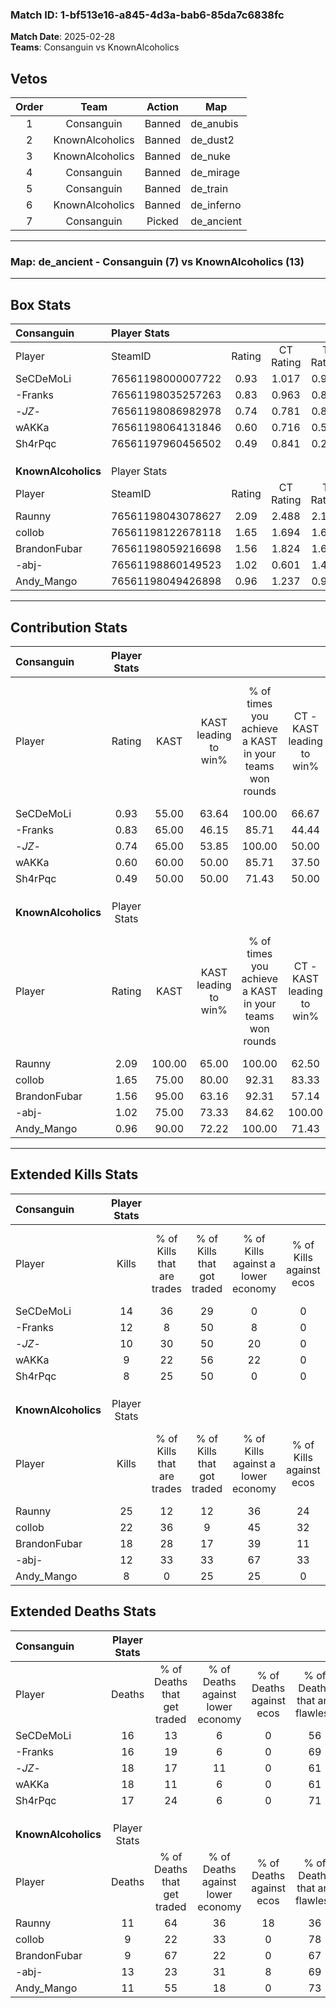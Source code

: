 ### Match ID: 1-bf513e16-a845-4d3a-bab6-85da7c6838fc  
**Match Date**: 2025-02-28  
**Teams**: Consanguin vs KnownAlcoholics  

## Vetos  

| Order | Team | Action | Map |
| :---: | :--: | :----: | --- |
| 1 | Consanguin | Banned | de_anubis |
| 2 | KnownAlcoholics | Banned | de_dust2 |
| 3 | KnownAlcoholics | Banned | de_nuke |
| 4 | Consanguin | Banned | de_mirage |
| 5 | Consanguin | Banned | de_train |
| 6 | KnownAlcoholics | Banned | de_inferno |
| 7 | Consanguin | Picked | de_ancient |

---  

### **Map**: de_ancient - Consanguin (7) vs KnownAlcoholics (13)  
---  

## Box Stats  

| **Consanguin**      | Player Stats      |        |           |          |        |       |       |         |        |      |     |
| :- | :- | :-: | :-: | :-: | :-: | :-: | :-: | :-: | :-: | :-: | :-: |
| Player              | SteamID           | Rating | CT Rating | T Rating |  KAST  |  ADR  | Kills | Assists | Deaths | K/D  | HS% |
| SeCDeMoLi           | 76561198000007722 |  0.93  |   1.017   |  0.953   | 55.00  | 78.2  |  14   |    8    |   16   | 0.88 | 21  |
| -Franks             | 76561198035257263 |  0.83  |   0.963   |  0.834   | 65.00  | 58.9  |  12   |    3    |   16   | 0.75 | 50  |
| -_JZ_-              | 76561198086982978 |  0.74  |   0.781   |  0.883   | 65.00  | 68.5  |  10   |    6    |   18   | 0.56 | 20  |
| wAKKa               | 76561198064131846 |  0.60  |   0.716   |  0.579   | 60.00  | 55.6  |   9   |    3    |   18   | 0.50 | 44  |
| Sh4rPqc             | 76561197960456502 |  0.49  |   0.841   |  0.242   | 50.00  | 48.7  |   8   |    4    |   17   | 0.47 | 62  |
|                     |                   |        |           |          |        |       |       |         |        |      |     |
|                     |                   |        |           |          |        |       |       |         |        |      |     |
|                     |                   |        |           |          |        |       |       |         |        |      |     |
| **KnownAlcoholics** | Player Stats      |        |           |          |        |       |       |         |        |      |     |
| Player              | SteamID           | Rating | CT Rating | T Rating |  KAST  |  ADR  | Kills | Assists | Deaths | K/D  | HS% |
| Raunny              | 76561198043078627 |  2.09  |   2.488   |  2.166   | 100.00 | 143.3 |  25   |   11    |   11   | 2.27 | 40  |
| collob              | 76561198122678118 |  1.65  |   1.694   |  1.673   | 75.00  | 98.5  |  22   |    4    |   9    | 2.44 | 50  |
| BrandonFubar        | 76561198059216698 |  1.56  |   1.824   |  1.690   | 95.00  | 81.2  |  18   |    2    |   9    | 2.00 | 66  |
| -abj-               | 76561198860149523 |  1.02  |   0.601   |  1.442   | 75.00  | 71.3  |  12   |    3    |   13   | 0.92 | 75  |
| Andy_Mango          | 76561198049426898 |  0.96  |   1.237   |  0.998   | 90.00  | 49.7  |   8   |    6    |   11   | 0.73 | 50  |
---  

## Contribution Stats  

| **Consanguin**      | Player Stats |        |                      |                                                        |                           |                                                             |                          |                                                            |
| :- | :-: | :-: | :-: | :-: | :-: | :-: | :-: | :-: |
| Player              |    Rating    |  KAST  | KAST leading to win% | % of times you achieve a KAST in your teams won rounds | CT - KAST leading to win% | CT - % of times you achieve a KAST in your teams won rounds | T - KAST leading to win% | T - % of times you achieve a KAST in your teams won rounds |
| SeCDeMoLi           |     0.93     | 55.00  |        63.64         |                         100.00                         |           66.67           |                           100.00                            |          60.00           |                           100.00                           |
| -Franks             |     0.83     | 65.00  |        46.15         |                         85.71                          |           44.44           |                           100.00                            |          50.00           |                           66.67                            |
| -_JZ_-              |     0.74     | 65.00  |        53.85         |                         100.00                         |           50.00           |                           100.00                            |          60.00           |                           100.00                           |
| wAKKa               |     0.60     | 60.00  |        50.00         |                         85.71                          |           37.50           |                            75.00                            |          75.00           |                           100.00                           |
| Sh4rPqc             |     0.49     | 50.00  |        50.00         |                         71.43                          |           50.00           |                           100.00                            |          50.00           |                           33.33                            |
|                     |              |        |                      |                                                        |                           |                                                             |                          |                                                            |
|                     |              |        |                      |                                                        |                           |                                                             |                          |                                                            |
|                     |              |        |                      |                                                        |                           |                                                             |                          |                                                            |
| **KnownAlcoholics** | Player Stats |        |                      |                                                        |                           |                                                             |                          |                                                            |
| Player              |    Rating    |  KAST  | KAST leading to win% | % of times you achieve a KAST in your teams won rounds | CT - KAST leading to win% | CT - % of times you achieve a KAST in your teams won rounds | T - KAST leading to win% | T - % of times you achieve a KAST in your teams won rounds |
| Raunny              |     2.09     | 100.00 |        65.00         |                         100.00                         |           62.50           |                           100.00                            |          66.67           |                           100.00                           |
| collob              |     1.65     | 75.00  |        80.00         |                         92.31                          |           83.33           |                           100.00                            |          77.78           |                           87.50                            |
| BrandonFubar        |     1.56     | 95.00  |        63.16         |                         92.31                          |           57.14           |                            80.00                            |          66.67           |                           100.00                           |
| -abj-               |     1.02     | 75.00  |        73.33         |                         84.62                          |          100.00           |                           100.00                            |          60.00           |                           75.00                            |
| Andy_Mango          |     0.96     | 90.00  |        72.22         |                         100.00                         |           71.43           |                           100.00                            |          72.73           |                           100.00                           |
---  

## Extended Kills Stats  

| **Consanguin**      | Player Stats |                            |                            |                                    |                         |                              |                                 |                                       |                    |           |
| :- | :-: | :-: | :-: | :-: | :-: | :-: | :-: | :-: | :-: | :-: |
| Player              |    Kills     | % of Kills that are trades | % of Kills that got traded | % of Kills against a lower economy | % of Kills against ecos | % of Kills that are flawless | % of Kills that are close duels | % of Kills that are assisted by flash | Pistol Round Kills | AWP Kills |
| SeCDeMoLi           |      14      |             36             |             29             |                 0                  |            0            |              50              |                7                |                   0                   |         0          |     0     |
| -Franks             |      12      |             8              |             50             |                 8                  |            0            |              50              |                8                |                   0                   |         0          |     0     |
| -_JZ_-              |      10      |             30             |             50             |                 20                 |            0            |              70              |               10                |                  20                   |         0          |     0     |
| wAKKa               |      9       |             22             |             56             |                 22                 |            0            |              67              |                0                |                   0                   |         1          |     1     |
| Sh4rPqc             |      8       |             25             |             50             |                 0                  |            0            |              75              |                0                |                   0                   |         4          |     0     |
|                     |              |                            |                            |                                    |                         |                              |                                 |                                       |                    |           |
|                     |              |                            |                            |                                    |                         |                              |                                 |                                       |                    |           |
|                     |              |                            |                            |                                    |                         |                              |                                 |                                       |                    |           |
| **KnownAlcoholics** | Player Stats |                            |                            |                                    |                         |                              |                                 |                                       |                    |           |
| Player              |    Kills     | % of Kills that are trades | % of Kills that got traded | % of Kills against a lower economy | % of Kills against ecos | % of Kills that are flawless | % of Kills that are close duels | % of Kills that are assisted by flash | Pistol Round Kills | AWP Kills |
| Raunny              |      25      |             12             |             12             |                 36                 |           24            |              60              |                0                |                   4                   |         2          |     0     |
| collob              |      22      |             36             |             9              |                 45                 |           32            |              73              |                9                |                   0                   |         2          |     0     |
| BrandonFubar        |      18      |             28             |             17             |                 39                 |           11            |              67              |                0                |                   6                   |         4          |     0     |
| -abj-               |      12      |             33             |             33             |                 67                 |           33            |              67              |                8                |                   0                   |         1          |     0     |
| Andy_Mango          |      8       |             0              |             25             |                 25                 |            0            |              38              |                0                |                  13                   |         1          |     0     |
## Extended Deaths Stats  

| **Consanguin**      | Player Stats |                             |                                   |                          |                               |                            |                           |               |
| :- | :-: | :-: | :-: | :-: | :-: | :-: | :-: | :-: |
| Player              |    Deaths    | % of Deaths that get traded | % of Deaths against lower economy | % of Deaths against ecos | % of Deaths that are flawless | % of Deaths that are close | % of Deaths while blinded | Deaths to AWP |
| SeCDeMoLi           |      16      |             13              |                 6                 |            0             |              56               |             6              |             0             |       0       |
| -Franks             |      16      |             19              |                 6                 |            0             |              69               |             0              |             0             |       0       |
| -_JZ_-              |      18      |             17              |                11                 |            0             |              61               |             6              |            11             |       0       |
| wAKKa               |      18      |             11              |                 6                 |            0             |              61               |             6              |             0             |       0       |
| Sh4rPqc             |      17      |             24              |                 6                 |            0             |              71               |             0              |             6             |       0       |
|                     |              |                             |                                   |                          |                               |                            |                           |               |
|                     |              |                             |                                   |                          |                               |                            |                           |               |
|                     |              |                             |                                   |                          |                               |                            |                           |               |
| **KnownAlcoholics** | Player Stats |                             |                                   |                          |                               |                            |                           |               |
| Player              |    Deaths    | % of Deaths that get traded | % of Deaths against lower economy | % of Deaths against ecos | % of Deaths that are flawless | % of Deaths that are close | % of Deaths while blinded | Deaths to AWP |
| Raunny              |      11      |             64              |                36                 |            18            |              36               |             9              |             0             |       0       |
| collob              |      9       |             22              |                33                 |            0             |              78               |             0              |             0             |       0       |
| BrandonFubar        |      9       |             67              |                22                 |            0             |              67               |             0              |            11             |       0       |
| -abj-               |      13      |             23              |                31                 |            8             |              69               |             8              |             8             |       0       |
| Andy_Mango          |      11      |             55              |                18                 |            0             |              73               |             9              |             0             |       1       |
